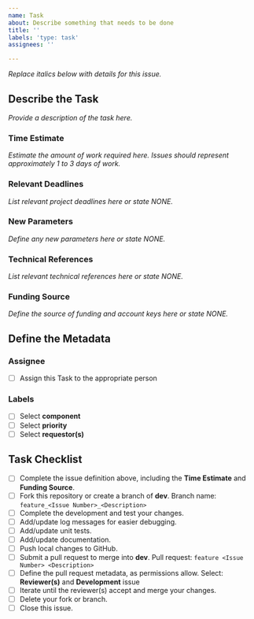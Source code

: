 ```yaml
---
name: Task
about: Describe something that needs to be done
title: ''
labels: 'type: task'
assignees: ''

---
```


*Replace italics below with details for this issue.*

## Describe the Task ##
*Provide a description of the task here.*

### Time Estimate ###
*Estimate the amount of work required here.*
*Issues should represent approximately 1 to 3 days of work.*

### Relevant Deadlines ###
*List relevant project deadlines here or state NONE.*

### New Parameters ###
*Define any new parameters here or state NONE.*

### Technical References ###
*List relevant technical references here or state NONE.*

### Funding Source ###
*Define the source of funding and account keys here or state NONE.*

## Define the Metadata ##

### Assignee ###
- [ ] Assign this Task to the appropriate person

### Labels ###
- [ ] Select **component**
- [ ] Select **priority**
- [ ] Select **requestor(s)**

## Task Checklist ##
- [ ] Complete the issue definition above, including the **Time Estimate** and **Funding Source**.
- [ ] Fork this repository or create a branch of **dev**.
Branch name: `feature_<Issue Number>_<Description>`
- [ ] Complete the development and test your changes.
- [ ] Add/update log messages for easier debugging.
- [ ] Add/update unit tests.
- [ ] Add/update documentation.
- [ ] Push local changes to GitHub.
- [ ] Submit a pull request to merge into **dev**.
Pull request: `feature <Issue Number> <Description>`
- [ ] Define the pull request metadata, as permissions allow.
Select: **Reviewer(s)** and **Development** issue
- [ ] Iterate until the reviewer(s) accept and merge your changes.
- [ ] Delete your fork or branch.
- [ ] Close this issue.
